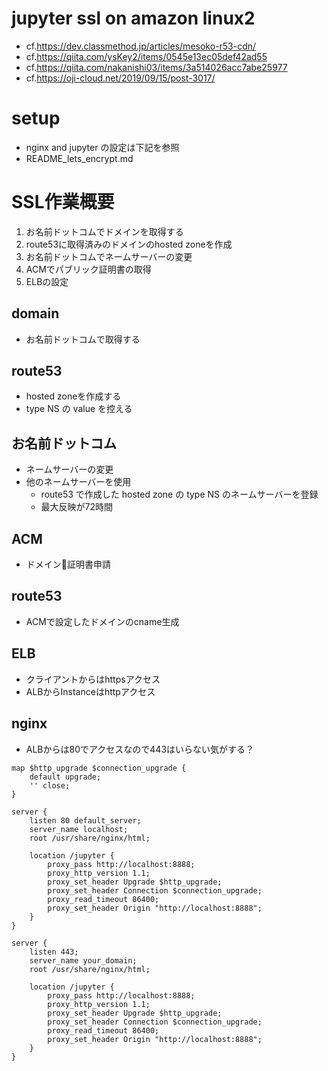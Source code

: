 # jupyter ssl on amazon linux2
- cf.https://dev.classmethod.jp/articles/mesoko-r53-cdn/
- cf.https://qiita.com/ysKey2/items/0545e13ec05def42ad55
- cf.https://qiita.com/nakanishi03/items/3a514026acc7abe25977
- cf.https://oji-cloud.net/2019/09/15/post-3017/

# setup
- nginx and jupyter の設定は下記を参照
- README_lets_encrypt.md

# SSL作業概要
1. お名前ドットコムでドメインを取得する
2. route53に取得済みのドメインのhosted zoneを作成
3. お名前ドットコムでネームサーバーの変更
4. ACMでパブリック証明書の取得
5. ELBの設定

## domain
- お名前ドットコムで取得する

## route53
- hosted zoneを作成する
- type NS の value を控える

## お名前ドットコム
- ネームサーバーの変更
- 他のネームサーバーを使用
  - route53 で作成した hosted zone の type NS のネームサーバーを登録
  - 最大反映が72時間

## ACM
- ドメイン証明書申請

## route53
- ACMで設定したドメインのcname生成

## ELB
- クライアントからはhttpsアクセス
- ALBからInstanceはhttpアクセス

## nginx
- ALBからは80でアクセスなので443はいらない気がする？

```
map $http_upgrade $connection_upgrade {
    default upgrade;
    '' close;
}

server {
    listen 80 default_server;
    server_name localhost;
    root /usr/share/nginx/html;

    location /jupyter {
        proxy_pass http://localhost:8888;
        proxy_http_version 1.1;
        proxy_set_header Upgrade $http_upgrade;
        proxy_set_header Connection $connection_upgrade;
        proxy_read_timeout 86400;
        proxy_set_header Origin "http://localhost:8888";
    }
}

server {
    listen 443;
    server_name your_domain;
    root /usr/share/nginx/html;

    location /jupyter {
        proxy_pass http://localhost:8888;
        proxy_http_version 1.1;
        proxy_set_header Upgrade $http_upgrade;
        proxy_set_header Connection $connection_upgrade;
        proxy_read_timeout 86400;
        proxy_set_header Origin "http://localhost:8888";
    }
}
```
